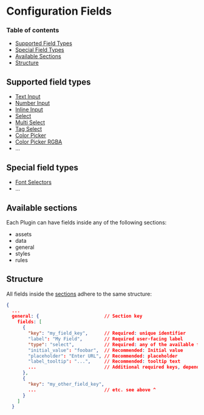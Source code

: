 # Configuration Fields

### Table of contents

- [Supported Field Types](#supported-field-types)
- [Special Field Types](#special-field-types)
- [Available Sections](#available-sections)
- [Structure](#structure)

## Supported field types

- [Text Input](/plugins-manifest/fields/text-input.md)
- [Number Input](/plugins-manifest/fields/number-input.md)
- [Inline Input](/plugins-manifest/fields/inline-input.md)
- [Select](/plugins-manifest/fields/select.md)
- [Multi Select](/plugins-manifest/fields/multi-select.md)
- [Tag Select](/plugins-manifest/fields/tag-select.md)
- [Color Picker](/plugins-manifest/fields/color-picker.md)
- [Color Picker RGBA](/plugins-manifest/fields/color-picker-rgba.md)
- ...

## Special field types

- [Font Selectors](/plugins-manifest/fields/font-selectors.md)
- ...

## Available sections

Each Plugin can have fields inside any of the following sections:

- assets
- data
- general
- styles
- rules

## Structure

All fields inside the [sections](#available-sections) adhere to the same structure:

```json
{
  ...
  general: {                        // Section key
    fields: [
      {
        "key": "my_field_key",      // Required: unique identifier
        "label": "My Field",        // Required user-facing label
        "type": "select",           // Required: any of the available field types
        "initial_value": "foobar",  // Recommended: Initial value
        "placeholder": "Enter URL", // Recommended: placeholder
        "label_tooltip": "...",     // Recommended: tooltip text
        ...                         // Additional required keys, depending on field type
      },
      {
        "key": "my_other_field_key",
        ...                         // etc. see above ^
      }
    ]
  }
```
